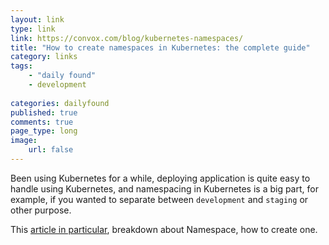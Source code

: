 ```yaml
---
layout: link
type: link
link: https://convox.com/blog/kubernetes-namespaces/
title: "How to create namespaces in Kubernetes: the complete guide"
category: links
tags: 
    - "daily found"
    - development
    
categories: dailyfound
published: true
comments: true
page_type: long
image:
    url: false
---
```


Been using Kubernetes for a while, deploying application is quite easy to handle using Kubernetes, and namespacing in Kubernetes is a big part, for example, if you wanted to separate between `development` and `staging` or other purpose.

This [article in particular](https://convox.com/blog/kubernetes-namespaces/), breakdown about Namespace, how to create one.